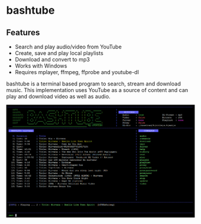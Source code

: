 bashtube
===========

Features
--------
- Search and play audio/video from YouTube
- Create, save and play local playlists
- Download and convert to mp3
- Works with Windows
- Requires mplayer, ffmpeg, ffprobe and youtube-dl

bashtube is a terminal based program to search, stream and download music.  This implementation uses YouTube as a source of content and can play and download video as well as audio. 

![alt text](config/screenshot.png)